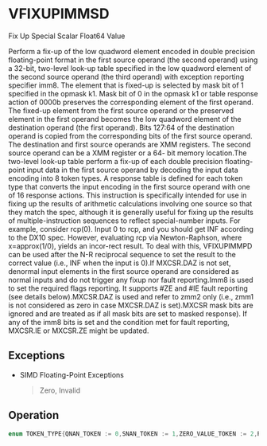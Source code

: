 # VFIXUPIMMSD

Fix Up Special Scalar Float64 Value

Perform a fix-up of the low quadword element encoded in double precision floating-point format in the first source operand (the second operand) using a 32-bit, two-level look-up table specified in the low quadword element of the second source operand (the third operand) with exception reporting specifier imm8.
The element that is fixed-up is selected by mask bit of 1 specified in the opmask k1.
Mask bit of 0 in the opmask k1 or table response action of 0000b preserves the corresponding element of the first operand.
The fixed-up element from the first source operand or the preserved element in the first operand becomes the low quadword element of the destination operand (the first operand).
Bits 127:64 of the destination operand is copied from the corresponding bits of the first source operand.
The destination and first source operands are XMM registers.
The second source operand can be a XMM register or a 64- bit memory location.The two-level look-up table perform a fix-up of each double precision floating-point input data in the first source operand by decoding the input data encoding into 8 token types.
A response table is defined for each token type that converts the input encoding in the first source operand with one of 16 response actions.
This instruction is specifically intended for use in fixing up the results of arithmetic calculations involving one source so that they match the spec, although it is generally useful for fixing up the results of multiple-instruction sequences to reflect special-number inputs.
For example, consider rcp(0).
Input 0 to rcp, and you should get INF according to the DX10 spec.
However, evaluating rcp via Newton-Raphson, where x=approx(1/0), yields an incor-rect result.
To deal with this, VFIXUPIMMPD can be used after the N-R reciprocal sequence to set the result to the correct value (i.e., INF when the input is 0).If MXCSR.DAZ is not set, denormal input elements in the first source operand are considered as normal inputs and do not trigger any fixup nor fault reporting.Imm8 is used to set the required flags reporting.
It supports #ZE and #IE fault reporting (see details below).MXCSR.DAZ is used and refer to zmm2 only (i.e., zmm1 is not considered as zero in case MXCSR.DAZ is set).MXCSR mask bits are ignored and are treated as if all mask bits are set to masked response).
If any of the imm8 bits is set and the condition met for fault reporting, MXCSR.IE or MXCSR.ZE might be updated.

## Exceptions

- SIMD Floating-Point Exceptions
  > Zero, Invalid

## Operation

```C
enum TOKEN_TYPE{QNAN_TOKEN := 0,SNAN_TOKEN := 1,ZERO_VALUE_TOKEN := 2,POS_ONE_VALUE_TOKEN := 3,NEG_INF_TOKEN := 4,POS_INF_TOKEN := 5,NEG_VALUE_TOKEN := 6,FIXUPIMM (){_DPdest[63:0], src1[63:0],tbl3[63:0], imm8 [7:0]tsrc[63:0] := ((src1[62:52] = 0) AND (MXCSR.DAZ =1)) ? 0.0 : src1[63:0]CASE(tsrc[63:0] of TOKEN_TYPE) {QNAN_TOKEN: j := 0;SNAN_TOKEN: j := 1;ZERO_VALUE_TOKEN: j := 2;POS_ONE_VALUE_TOKEN: j := 3;NEG_INF_TOKEN: j := 4;POS_INF_TOKEN: j := 5;NEG_VALUE_TOKEN: j := 6;POS_VALUE_TOKEN: j := 7;}; end source special CASE(tsrc); The required response from src3 table is extractedtoken_response[3:0] = tbl3[3+4*j:4*j];CASE(token_response[3:0]) {0000: dest[63:0] := dest[63:0]  ; preserve content of DEST0001: dest[63:0] := tsrc[63:0];   ; pass through src1 normal input value, denormal as zero0010: dest[63:0] := QNaN(tsrc[63:0]);0011: dest[63:0] := QNAN_Indefinite;0100:dest[63:0] := -INF;0101: dest[63:0] := +INF;0110: dest[63:0] := tsrc.sign? -INF : +INF;0111: dest[63:0] := -0;1000: dest[63:0] := +0;1001: dest[63:0] := -1;1010: dest[63:0] := +1;1011: dest[63:0] := ½;1100: dest[63:0] := 90.0;1101: dest[63:0] := PI/2;1110: dest[63:0] := MAX_FLOAT;1111: dest[63:0] := -MAX_FLOAT;} ; end of token_response CASE; The required fault reporting from imm8 is extracted; TOKENs are mutually exclusive and TOKENs priority defines the order. ¬ .; Multiple faults related to a single token can occur simultaneouslyIF (tsrc[63:0] of TOKEN_TYPE: ZERO_VALUE_TOKEN) AND imm8[0] then set #ZE;IF (tsrc[63:0] of TOKEN_TYPE: ZERO_VALUE_TOKEN) AND imm8[1] then set #IE;IF (tsrc[63:0] of TOKEN_TYPE: ONE_VALUE_TOKEN) AND imm8[2] then set #ZE;IF (tsrc[63:0] of TOKEN_TYPE: ONE_VALUE_TOKEN) AND imm8[3] then set #IE;IF (tsrc[63:0] of TOKEN_TYPE: SNAN_TOKEN) AND imm8[4] then set #IE;IF (tsrc[63:0] of TOKEN_TYPE: NEG_INF_TOKEN) AND imm8[5] then set #IE;IF (tsrc[63:0] of TOKEN_TYPE: NEG_VALUE_TOKEN) AND imm8[6] then set #IE;IF (tsrc[63:0] of TOKEN_TYPE: POS_INF_TOKEN) AND imm8[7] then set #IE;; end fault reporting VFIXUPIMMSD (EVEX encoded version)IF k1[0] OR *no writemask*THEN DEST[63:0] := FIXUPIMM_DP(DEST[63:0], SRC1[63:0], SRC2[63:0], imm8 [7:0])ELSE IF *merging-masking*; merging-maskingTHEN *DEST[63:0] remains unchanged*ELSE  DEST[63:0] := 0; zeroing-maskingFIFI;DEST[127:64] := SRC1[127:64]DEST[MAXVL-1:128] := 0Immediate Control Description: Æ76543210+INF  Æ#IE-INF  Æ#IESNaN  Æ#IE-VE   Æ#IEONE  #IEONE   Æ#ZEZERO  Æ#IEZERO  Æ#ZEFigure 5-11.  VFIXUPIMMSD Immediate Control DescriptionIntel C/C++ Compiler Intrinsic EquivalentVFIXUPIMMSD __m128d _mm_fixupimm_sd( __m128d a, __m128i tbl, int imm);VFIXUPIMMSD __m128d _mm_mask_fixupimm_sd(__m128d s, __mmask8 k, __m128d a, __m128i tbl, int imm);VFIXUPIMMSD __m128d _mm_maskz_fixupimm_sd( __mmask8 k, __m128d a, __m128i tbl, int imm);VFIXUPIMMSD __m128d _mm_fixupimm_round_sd( __m128d a, __m128i tbl, int imm, int sae);VFIXUPIMMSD __m128d _mm_mask_fixupimm_round_sd(__m128d s, __mmask8 k, __m128d a, __m128i tbl, int imm, int sae);VFIXUPIMMSD __m128d _mm_maskz_fixupimm_round_sd( __mmask8 k, __m128d a, __m128i tbl, int imm, int sae);
```
